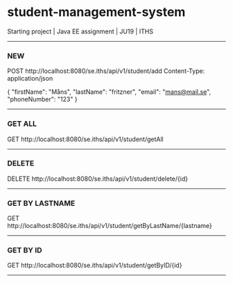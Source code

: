 # student-management-system
Starting project | Java EE assignment | JU19 | ITHS
_________________________________________________________
### NEW 
POST http://localhost:8080/se.iths/api/v1/student/add
Content-Type: application/json

{
	"firstName": "Måns",
	"lastName": "fritzner",
	"email": "mans@mail.se",
	"phoneNumber": "123"
}
__________________________________________________________

### GET ALL
GET http://localhost:8080/se.iths/api/v1/student/getAll

__________________________________________________________

### DELETE
DELETE http://localhost:8080/se.iths/api/v1/student/delete/{id}

__________________________________________________________

### GET BY LASTNAME
GET http://localhost:8080/se.iths/api/v1/student/getByLastName/{lastname}

__________________________________________________________

### GET BY ID
GET http://localhost:8080/se.iths/api/v1/student/getByID/{id}

__________________________________________________________
